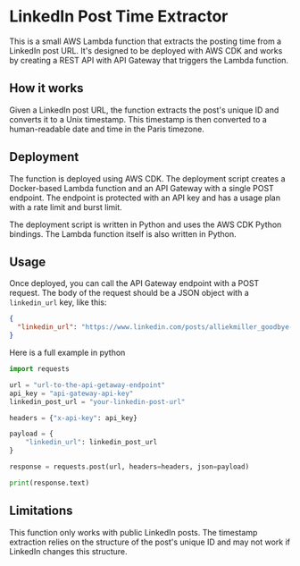 # LinkedIn Post Time Extractor

This is a small AWS Lambda function that extracts the posting time from a LinkedIn post URL. It's designed to be deployed with AWS CDK and works by creating a REST API with API Gateway that triggers the Lambda function.

## How it works

Given a LinkedIn post URL, the function extracts the post's unique ID and converts it to a Unix timestamp. This timestamp is then converted to a human-readable date and time in the Paris timezone.

## Deployment

The function is deployed using AWS CDK. The deployment script creates a Docker-based Lambda function and an API Gateway with a single POST endpoint. The endpoint is protected with an API key and has a usage plan with a rate limit and burst limit.

The deployment script is written in Python and uses the AWS CDK Python bindings. The Lambda function itself is also written in Python.

## Usage

Once deployed, you can call the API Gateway endpoint with a POST request. The body of the request should be a JSON object with a `linkedin_url` key, like this:

```json
{
  "linkedin_url": "https://www.linkedin.com/posts/alliekmiller_goodbye-mouse-clicks-othersideai-hyperwrite-ugcPost-7093310227491500032-TQ81?utm_source=share&utm_medium=member_desktop"
}
```

Here is a full example in python

```python
import requests

url = "url-to-the-api-getaway-endpoint"
api_key = "api-gateway-api-key"
linkedin_post_url = "your-linkedin-post-url"

headers = {"x-api-key": api_key}

payload = {
    "linkedin_url": linkedin_post_url
}

response = requests.post(url, headers=headers, json=payload)

print(response.text)
```

## Limitations

This function only works with public LinkedIn posts. The timestamp extraction relies on the structure of the post's unique ID and may not work if LinkedIn changes this structure.